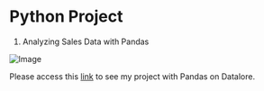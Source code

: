 # Python Project

1. Analyzing Sales Data with Pandas

![Image](https://images.unsplash.com/photo-1593526492327-b071f3d5333e?ixlib=rb-4.0.3&ixid=MnwxMjA3fDB8MHxwaG90by1wYWdlfHx8fGVufDB8fHx8&auto=format&fit=crop&w=870&q=80)

Please access this [link](https://datalore.jetbrains.com/notebook/xh63hUlwjnQZ4dCW9mkZsm/8RoZLVxjSFVagItlUOdRMQ/) to see my project with Pandas on Datalore.
